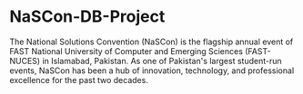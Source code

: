 # NaSCon-DB-Project
The National Solutions Convention (NaSCon) is the flagship annual event of FAST National University of Computer and Emerging Sciences (FAST-NUCES) in Islamabad, Pakistan. As one of Pakistan's largest student-run events, NaSCon has been a hub of innovation, technology, and professional excellence for the past two decades. 
